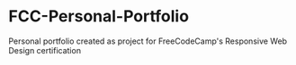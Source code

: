 # FCC-Personal-Portfolio
 Personal portfolio created as project for FreeCodeCamp's Responsive Web Design certification
